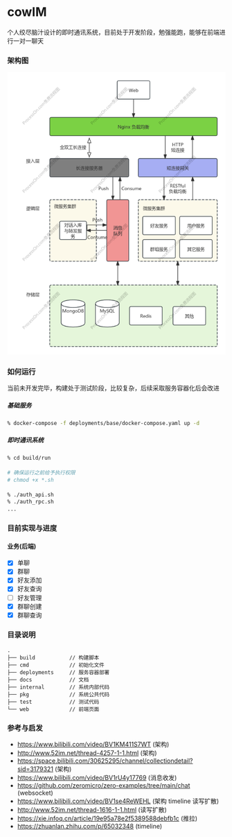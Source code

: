 # cowIM
个人绞尽脑汁设计的即时通讯系统，目前处于开发阶段，勉强能跑，能够在前端进行一对一聊天

### 架构图
<img src="docs/pics/cowIm架构v7.png" alt="架构图">

### 如何运行
当前未开发完毕，构建处于测试阶段，比较复杂，后续采取服务容器化后会改进
##### 基础服务
```sh
% docker-compose -f deployments/base/docker-compose.yaml up -d
```
##### 即时通讯系统
```sh
% cd build/run

# 确保运行之前给予执行权限
# chmod +x *.sh

% ./auth_api.sh
% ./auth_rpc.sh
...
```

### 目前实现与进度
#### 业务(后端)
 - [x] 单聊
 - [x] 群聊
 - [x] 好友添加
 - [x] 好友查询
 - [ ] 好友管理
 - [x] 群聊创建
 - [x] 群聊查询

### 目录说明
```
.
├── build           // 构建脚本
├── cmd             // 初始化文件
├── deployments     // 服务容器部署
├── docs            // 文档
├── internal        // 系统内部代码
├── pkg             // 系统公共代码
├── test            // 测试代码
└── web             // 前端页面

```



### 参考与启发
- https://www.bilibili.com/video/BV1KM411S7WT (架构)
- http://www.52im.net/thread-4257-1-1.html (架构)
- https://space.bilibili.com/30625295/channel/collectiondetail?sid=3179321 (架构)
- https://www.bilibili.com/video/BV1rU4y17769 (消息收发)
- https://github.com/zeromicro/zero-examples/tree/main/chat (websocket)
- https://www.bilibili.com/video/BV1se4ReWEHL (架构 timeline 读写扩散)
- http://www.52im.net/thread-1616-1-1.html (读写扩散)
- https://xie.infoq.cn/article/19e95a78e2f5389588debfb1c (推拉)
- https://zhuanlan.zhihu.com/p/65032348 (timeline)